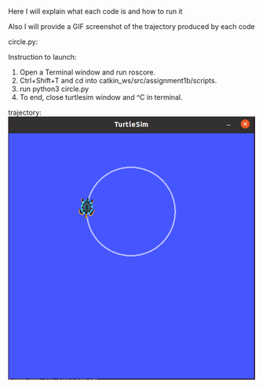 Here I will explain what each code is and how to run it

Also I will provide a GIF screenshot of the trajectory produced by each code

circle.py:

Instruction to launch: 
1. Open a Terminal window and run roscore.
2. Ctrl+Shift+T and cd into catkin_ws/src/assignment1b/scripts.
3. run python3 circle.py
4. To end, close turtlesim window and ^C in terminal.

trajectory:
![Alt text](screenshots/circle.png?raw=true "Screenshot of circle.py Trajectory")
